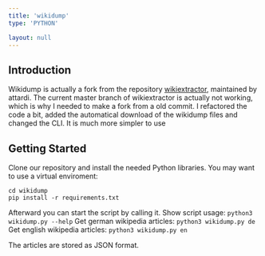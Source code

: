 ```yaml
---
title: 'wikidump'
type: 'PYTHON'

layout: null
---
```


## Introduction
Wikidump is actually a fork from the repository [wikiextractor](https://github.com/attardi/wikiextractor), maintained by attardi. The current master branch of wikiextractor is actually not working, which is why I needed to make a fork from a old commit. I refactored the code a bit, added the automatical download of the wikidump files and changed the CLI. It is much more simpler to use

## Getting Started
Clone our repository and install the needed Python libraries. You may want to use a virtual enviroment:
```https://github.com/NewsPipe/wikidump.git
cd wikidump
pip install -r requirements.txt
```

Afterward you can start the script by calling it. Show script usage:
```python3 wikidump.py --help```
Get german wikipedia articles:
```python3 wikidump.py de```
Get english wikipedia articles:
```python3 wikidump.py en```

The articles are stored as JSON format. 
